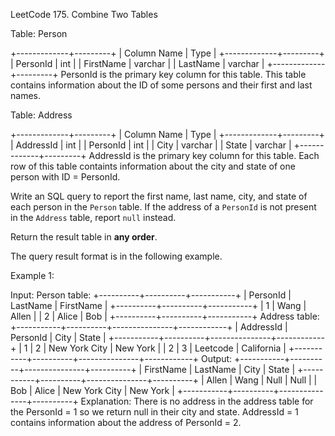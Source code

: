 LeetCode
175. Combine Two Tables

Table: Person

+-------------+---------+
| Column Name | Type    |
+-------------+---------+
| PersonId    | int     |
| FirstName   | varchar |
| LastName    | varchar |
+-------------+---------+
PersonId is the primary key column for this table.
This table contains information about the ID of some persons and their first and last names.
 

Table: Address

+-------------+---------+
| Column Name | Type    |
+-------------+---------+
| AddressId   | int     |
| PersonId    | int     |
| City        | varchar |
| State       | varchar |
+-------------+---------+
AddressId is the primary key column for this table.
Each row of this table containts information about the city and state of one person with ID = PersonId.
 

Write an SQL query to report the first name, last name, city, and state of each person in the `Person` table. If the address of a `PersonId` is not present in the `Address` table, report `null` instead.

Return the result table in **any order**.

The query result format is in the following example.

 

Example 1:

Input: 
Person table:
+----------+----------+-----------+
| PersonId | LastName | FirstName |
+----------+----------+-----------+
| 1        | Wang     | Allen     |
| 2        | Alice    | Bob       |
+----------+----------+-----------+
Address table:
+-----------+----------+---------------+------------+
| AddressId | PersonId | City          | State      |
+-----------+----------+---------------+------------+
| 1         | 2        | New York City | New York   |
| 2         | 3        | Leetcode      | California |
+-----------+----------+---------------+------------+
Output: 
+-----------+----------+---------------+----------+
| FirstName | LastName | City          | State    |
+-----------+----------+---------------+----------+
| Allen     | Wang     | Null          | Null     |
| Bob       | Alice    | New York City | New York |
+-----------+----------+---------------+----------+
Explanation: 
There is no address in the address table for the PersonId = 1 so we return null in their city and state.
AddressId = 1 contains information about the address of PersonId = 2.
